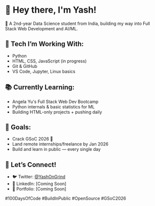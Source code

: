 # 👋 Hey there, I'm Yash!

🚀 A 2nd-year Data Science student from India, building my way into Full Stack Web Development and AI/ML.

## 🔧 Tech I’m Working With:
- Python
- HTML, CSS, JavaScript (in progress)
- Git & GitHub
- VS Code, Jupyter, Linux basics

## 📚 Currently Learning:
- Angela Yu's Full Stack Web Dev Bootcamp
- Python internals & basic statistics for ML
- Building HTML-only projects + pushing daily

## 🎯 Goals:
- Crack GSoC 2026 🚀
- Land remote internships/freelance by Jan 2026
- Build and learn in public — every single day

## 🔗 Let’s Connect!
- 🐦 Twitter: [@YashOnGrind](https://x.com/YashOnGrind)
- 💼 LinkedIn: [Coming Soon]
- 🌱 Portfolio: [Coming Soon]

#100DaysOfCode #BuildInPublic #OpenSource #GSoC2026
